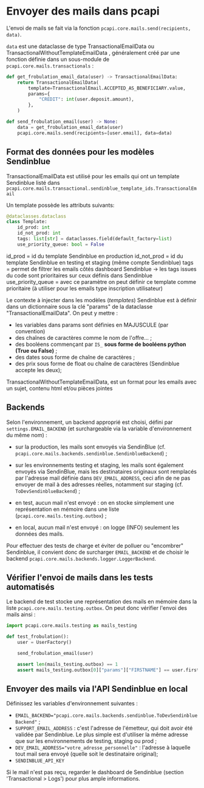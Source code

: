 # Envoyer des mails dans pcapi 

L'envoi de mails se fait via la fonction
`pcapi.core.mails.send(recipients, data)`.

`data` est une dataclasse de type TransactionalEmailData ou TransactionalWithoutTemplateEmailData
, généralement créé par une fonction définie dans un sous-module de `pcapi.core.mails.transactionals` :

```python
def get_frobulation_email_data(user) -> TransactionalEmailData:
    return TransactionalEmailData(
        template=TransactionalEmail.ACCEPTED_AS_BENEFICIARY.value,
        params={
            "CREDIT": int(user.deposit.amount), 
        },
    )

def send_frobulation_email(user) -> None:
    data = get_frobulation_email_data(user)
    pcapi.core.mails.send(recipients=[user.email], data=data)
```


## Format des données pour les modèles Sendinblue

TransactionalEmailData est utilisé pour les emails qui ont un template Sendinblue listé dans 
`pcapi.core.mails.transactional.sendinblue_template_ids.TransactionalEmail`

Un template possède les attributs suivants: 
```python
@dataclasses.dataclass
class Template:
    id_prod: int
    id_not_prod: int
    tags: list[str] = dataclasses.field(default_factory=list)
    use_priority_queue: bool = False
```
id_prod = id du template Sendinblue en production
id_not_prod = id du template Sendinblue en testing et staging (même compte Sendinblue)
tags = permet de filtrer les emails côtés dashboard Sendinblue -> les tags issues du code sont prioritaires sur ceux définis dans Sendinblue
use_priority_queue = avec ce paramètre on peut définir ce template comme prioritaire (à utiliser pour les emails type inscription utilisateur)

Le contexte à injecter dans les modèles (*templates*) Sendinblue est à
définir dans un dictionnaire sous la clé "params" de la dataclasse "TransactionalEmailData". On peut y mettre :
- les variables dans params sont définies en MAJUSCULE (par convention)
- des chaînes de caractères comme le nom de l'offre... ;
- des booléens commençant par `IS_` **sous forme de booléens python (True ou False)** ;
- des dates sous forme de chaîne de caractères ;
- des prix sous forme de float ou chaîne de caractères (Sendinblue accepte les deux);


TransactionalWithoutTemplateEmailData, est un format pour les emails avec un sujet, 
contenu html et/ou pièces jointes

## Backends
Selon l'environnement, un backend approprié est choisi, défini par
`settings.EMAIL_BACKEND` (et surchargeable via la variable
d'environnement du même nom) :

- sur la production, les mails sont envoyés via SendinBlue
  (cf. `pcapi.core.mails.backends.sendinblue.SendinblueBackend`) ;

- sur les environnements testing et staging, les mails sont également
  envoyés via SendinBlue, mais les destinataires originaux sont remplacés
  par l'adresse mail définie dans `DEV_EMAIL_ADDRESS`, ceci afin de ne
  pas envoyer de mail à des adresses réelles, notamment sur staging
  (cf. `ToDevSendinblueBackend`) ;

- en test, aucun mail n'est envoyé : on en stocke simplement une
  représentation en mémoire dans une liste
  (`pcapi.core.mails.testing.outbox`) ;

- en local, aucun mail n'est envoyé : on logge (INFO) seulement les
  données des mails.

Pour effectuer des tests de charge et éviter de polluer ou "encombrer"
Sendinblue, il convient donc de surcharger `EMAIL_BACKEND` et de choisir
le backend `pcapi.core.mails.backends.logger.LoggerBackend`.


## Vérifier l'envoi de mails dans les tests automatisés

Le backend de test stocke une représentation des mails en mémoire dans
la liste `pcapi.core.mails.testing.outbox`. On peut donc vérifier
l'envoi des mails ainsi :

```python
import pcapi.core.mails.testing as mails_testing

def test_frobulation():
    user = UserFactory()

    send_frobulation_email(user)

    assert len(mails_testing.outbox) == 1
    assert mails_testing.outbox[0]["params"]["FIRSTNAME"] == user.firstName
```


## Envoyer des mails via l'API Sendinblue en local
Définissez les variables d'environnement suivantes :

- `EMAIL_BACKEND="pcapi.core.mails.backends.sendinblue.ToDevSendinblueBackend"` ;
- `SUPPORT_EMAIL_ADDRESS` : c'est l'adresse de l'émetteur, qui doit
  avoir été validée par Sendinblue. Le plus simple est d'utiliser la même
  adresse que sur les environnements de testing, staging ou prod ;
- `DEV_EMAIL_ADDRESS="votre_adresse_personnelle"` : l'adresse à
  laquelle tout mail sera envoyé (quelle soit le destinataire
  original);
- `SENDINBLUE_API_KEY`


Si le mail n'est pas reçu, regarder le dashboard de Sendinblue (section 'Transactional > Logs') pour plus ample informations.
